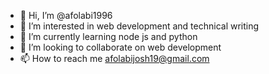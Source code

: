 - 👋 Hi, I’m @afolabi1996
- 👀 I’m interested in web development and technical writing
- 🌱 I’m currently learning node js and python
- 💞️ I’m looking to collaborate on web development
- 📫 How to reach me afolabijosh19@gmail.com

<!---
afolabi1996/afolabi1996 is a ✨ special ✨ repository because its `README.md` (this file) appears on your GitHub profile.
You can click the Preview link to take a look at your changes.
--->
